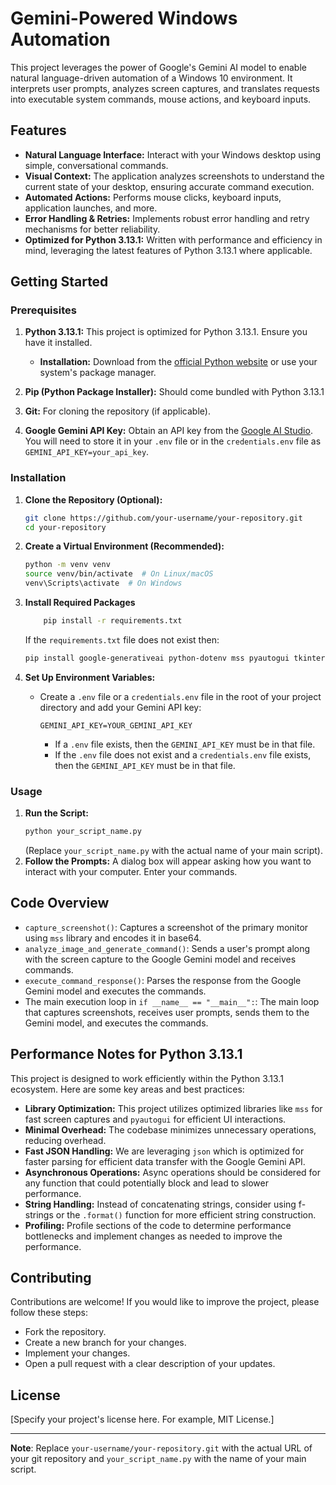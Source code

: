 # Gemini-Powered Windows Automation

This project leverages the power of Google's Gemini AI model to enable natural language-driven automation of a Windows 10 environment. It interprets user prompts, analyzes screen captures, and translates requests into executable system commands, mouse actions, and keyboard inputs.

## Features

- **Natural Language Interface:** Interact with your Windows desktop using simple, conversational commands.
- **Visual Context:** The application analyzes screenshots to understand the current state of your desktop, ensuring accurate command execution.
- **Automated Actions:** Performs mouse clicks, keyboard inputs, application launches, and more.
- **Error Handling & Retries:** Implements robust error handling and retry mechanisms for better reliability.
- **Optimized for Python 3.13.1:** Written with performance and efficiency in mind, leveraging the latest features of Python 3.13.1 where applicable.

## Getting Started

### Prerequisites

1.  **Python 3.13.1:** This project is optimized for Python 3.13.1. Ensure you have it installed.

    *   **Installation:** Download from the [official Python website](https://www.python.org/downloads/) or use your system's package manager.
2.  **Pip (Python Package Installer):** Should come bundled with Python 3.13.1
3.  **Git:** For cloning the repository (if applicable).
4.  **Google Gemini API Key:** Obtain an API key from the [Google AI Studio](https://aistudio.google.com/). You will need to store it in your `.env` file or in the `credentials.env` file as `GEMINI_API_KEY=your_api_key`.

### Installation

1.  **Clone the Repository (Optional):**

    ```bash
    git clone https://github.com/your-username/your-repository.git
    cd your-repository
    ```

2.  **Create a Virtual Environment (Recommended):**

    ```bash
    python -m venv venv
    source venv/bin/activate  # On Linux/macOS
    venv\Scripts\activate  # On Windows
    ```

3. **Install Required Packages**

    ```bash
        pip install -r requirements.txt
    ```

    If the `requirements.txt` file does not exist then:

    ```bash
    pip install google-generativeai python-dotenv mss pyautogui tkinter
    ```

4.  **Set Up Environment Variables:**

    *   Create a `.env` file or a `credentials.env` file in the root of your project directory and add your Gemini API key:

        ```
        GEMINI_API_KEY=YOUR_GEMINI_API_KEY
        ```

        *  If a `.env` file exists, then the `GEMINI_API_KEY` must be in that file.
        *  If the `.env` file does not exist and a `credentials.env` file exists, then the `GEMINI_API_KEY` must be in that file.

### Usage

1.  **Run the Script:**
    ```bash
    python your_script_name.py
    ```
    (Replace `your_script_name.py` with the actual name of your main script).
2.  **Follow the Prompts:** A dialog box will appear asking how you want to interact with your computer. Enter your commands.

## Code Overview

- `capture_screenshot()`: Captures a screenshot of the primary monitor using `mss` library and encodes it in base64.
- `analyze_image_and_generate_command()`: Sends a user's prompt along with the screen capture to the Google Gemini model and receives commands.
- `execute_command_response()`: Parses the response from the Google Gemini model and executes the commands.
- The main execution loop in `if __name__ == "__main__":`: The main loop that captures screenshots, receives user prompts, sends them to the Gemini model, and executes the commands.

## Performance Notes for Python 3.13.1

This project is designed to work efficiently within the Python 3.13.1 ecosystem. Here are some key areas and best practices:

-   **Library Optimization:** This project utilizes optimized libraries like `mss` for fast screen captures and `pyautogui` for efficient UI interactions.
-   **Minimal Overhead:** The codebase minimizes unnecessary operations, reducing overhead.
-   **Fast JSON Handling:** We are leveraging `json` which is optimized for faster parsing for efficient data transfer with the Google Gemini API.
-   **Asynchronous Operations:** Async operations should be considered for any function that could potentially block and lead to slower performance.
-   **String Handling:** Instead of concatenating strings, consider using f-strings or the `.format()` function for more efficient string construction.
-   **Profiling:** Profile sections of the code to determine performance bottlenecks and implement changes as needed to improve the performance.

## Contributing

Contributions are welcome! If you would like to improve the project, please follow these steps:
- Fork the repository.
- Create a new branch for your changes.
- Implement your changes.
- Open a pull request with a clear description of your updates.

## License

[Specify your project's license here. For example, MIT License.]

---

**Note**: Replace `your-username/your-repository.git` with the actual URL of your git repository and `your_script_name.py` with the name of your main script.
